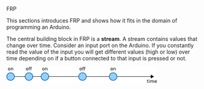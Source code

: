 FRP

This sections introduces FRP and shows how it fits in the domain of programming
an Arduino.

The central building block in FRP is a **stream**. A stream contains values
that change over time. Consider an input port on the Arduino. If you constantly
read the value of the input you will get different values (high or low) over
time depending on if a button connected to that input is pressed or not.

![Example input stream.](doc/input-stream.png)
